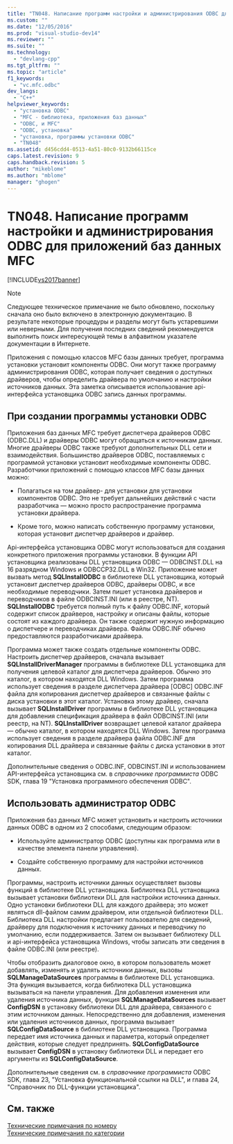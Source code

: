 ```yaml
---
title: "TN048. Написание программ настройки и администрирования ODBC для приложений баз данных MFC | Microsoft Docs"
ms.custom: ""
ms.date: "12/05/2016"
ms.prod: "visual-studio-dev14"
ms.reviewer: ""
ms.suite: ""
ms.technology: 
  - "devlang-cpp"
ms.tgt_pltfrm: ""
ms.topic: "article"
f1_keywords: 
  - "vc.mfc.odbc"
dev_langs: 
  - "C++"
helpviewer_keywords: 
  - "установка ODBC"
  - "MFC - библиотека, приложения баз данных"
  - "ODBC, и MFC"
  - "ODBC, установка"
  - "установка, программы установки ODBC"
  - "TN048"
ms.assetid: d456cdd4-0513-4a51-80c0-9132b66115ce
caps.latest.revision: 9
caps.handback.revision: 5
author: "mikeblome"
ms.author: "mblome"
manager: "ghogen"
---
```

# TN048. Написание программ настройки и администрирования ODBC для приложений баз данных MFC
[!INCLUDE[vs2017banner](../assembler/inline/includes/vs2017banner.md)]

> [!NOTE]
>  Следующее техническое примечание не было обновлено, поскольку сначала оно было включено в электронную документацию.  В результате некоторые процедуры и разделы могут быть устаревшими или неверными.  Для получения последних сведений рекомендуется выполнить поиск интересующей темы в алфавитном указателе документации в Интернете.  
  
 Приложения с помощью классов MFC базы данных требует, программа установки установит компоненты ODBC.  Они могут также программу администрирования ODBC, которая получает сведения о доступных драйверов, чтобы определить драйвера по умолчанию и настройки источников данных.  Эта заметка описывается использование api\-интерфейса установщика ODBC запись данных программы.  
  
##  <a name="_mfcnotes_writing_an_odbc_setup_program"></a> При создании программы установки ODBC  
 Приложения баз данных MFC требует диспетчера драйверов ODBC \(ODBC.DLL\) и драйверы ODBC могут обращаться к источникам данных.  Многие драйверы ODBC также требуют дополнительных DLL сети и взаимодействия.  Большинство драйверов ODBC, поставляемых с программой установки установит необходимые компоненты ODBC.  Разработчики приложений с помощью классов MFC базы данных можно:  
  
-   Полагаться на том драйвер\- для установки для установки компонентов ODBC.  Это не требует дальнейших действий с части разработчика — можно просто распространение программа установки драйвера.  
  
-   Кроме того, можно написать собственную программу установки, которая установит диспетчер драйверов и драйвер.  
  
 Api\-интерфейса установщика ODBC могут использоваться для создания конкретного приложения программы установки.  В функции API установщика реализованы DLL установщика ODBC — ODBCINST.DLL на 16 разрядном Windows и ODBCCP32.DLL в Win32.  Приложение может вызвать метод **SQLInstallODBC** в библиотеке DLL установщика, который установит диспетчер драйверов ODBC, драйверы ODBC, и все необходимые переводчики.  Затем пишет установка драйверов и переводчиков в файле ODBCINST.INI \(или в реестре, NT\).  **SQLInstallODBC** требуется полный путь к файлу ODBC.INF, который содержит список драйверов, настройку и описаны файлы, которые состоят из каждого драйвера.  Он также содержит нужную информацию о диспетчере и переводчиках драйвера.  Файлы ODBC.INF обычно предоставляются разработчиками драйвера.  
  
 Программа может также создать отдельные компоненты ODBC.  Настроить диспетчер драйверов, сначала вызывает **SQLInstallDriverManager** программы в библиотеке DLL установщика для получения целевой каталог для диспетчера драйверов.  Обычно это каталог, в котором находятся DLL Windows.  Затем программа использует сведения в разделе диспетчера драйвера \[ODBC\] ODBC.INF файла для копирования диспетчер драйверов и связанные файлы с диска установки в этот каталог.  Установка этому драйвер, сначала вызывает **SQLInstallDriver** программы в библиотеке DLL установщика для добавления спецификация драйвера в файл ODBCINST.INI \(или реестр, на NT\).  **SQLInstallDriver** возвращает целевой каталог драйвера — обычно каталог, в котором находятся DLL Windows.  Затем программа использует сведения в разделе драйвера файла ODBC.INF для копирования DLL драйвера и связанные файлы с диска установки в этот каталог.  
  
 Дополнительные сведения о ODBC.INF, ODBCINST.INI и использованием API\-интерфейса установщика см. в *справочнике программиста* ODBC SDK, глава 19 "Установка программного обеспечения ODBC".  
  
##  <a name="_mfcnotes_writing_an_odbc_administrator"></a> Использовать администратор ODBC  
 Приложения баз данных MFC может установить и настроить источники данных ODBC в одном из 2 способами, следующим образом:  
  
-   Используйте администратор ODBC \(доступны как программа или в качестве элемента панели управления\).  
  
-   Создайте собственную программу для настройки источников данных.  
  
 Программы, настроить источники данных осуществляет вызовы функций в библиотеке DLL установщика.  Библиотека DLL установщика вызывает установки библиотеки DLL для настройки источника данных.  Одно установки библиотеки DLL для каждого драйвера; это может являться dll\-файлом самим драйвером, или отдельной библиотеки DLL.  Библиотека DLL настройки предлагает пользователю для сведений, драйверу для подключения к источнику данных и переводчику по умолчанию, если поддерживается.  Затем он вызывает библиотеку DLL и api\-интерфейса установщика Windows, чтобы записать эти сведения в файле ODBC.INI \(или реестре\).  
  
 Чтобы отобразить диалоговое окно, в котором пользователь может добавлять, изменять и удалять источники данных, вызовы **SQLManageDataSources** программы в библиотеке DLL установщика.  Эта функция вызывается, когда библиотека DLL установщика вызываться на панели управления.  Для добавления изменения или удаления источника данных, функция **SQLManageDataSources** вызывает **ConfigDSN** в установку библиотеки DLL для драйвера, связанного с этим источником данных.  Непосредственно для добавления, изменения или удаления источников данных, программа вызывает **SQLConfigDataSource** в библиотеке DLL установщика.  Программа передает имя источника данных и параметра, который определяет действия, которые следует предпринять.  **SQLConfigDataSource** вызывает **ConfigDSN** в установку библиотеки DLL и передает его аргументы из **SQLConfigDataSource**.  
  
 Дополнительные сведения см. в *справочнике программиста* ODBC SDK, глава 23, "Установка функциональной ссылки на DLL", и глава 24, "Справочник по DLL\-функции установщика".  
  
## См. также  
 [Технические примечания по номеру](../mfc/technical-notes-by-number.md)   
 [Технические примечания по категории](../mfc/technical-notes-by-category.md)